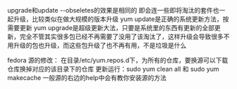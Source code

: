upgrade和update --obseletes的效果是相同的
即会连一些即将淘汰的套件也一起升级，比较类似在做大规模的版本升级
yum update是正确的系统更新方法，按需要更新
yum upgrade是超级更新大法，只要是系统里的东西有更新的全部更新，完全不管其实很多包已经不再需要了没用了该淘汰了，这样升级会导致很多不用升级的包也升级，而这些包升级了也不再有用，不是垃圾是什么

fedora 源的修改：
在目录/etc/yum.repos.d下，为所有的仓库，要换源可以下载仓库换掉对应的该目录下的仓库
更新运行：sudo yum clean all 和 sudo yum makecache
一般源的右边的help中会有教你安装源的方法

